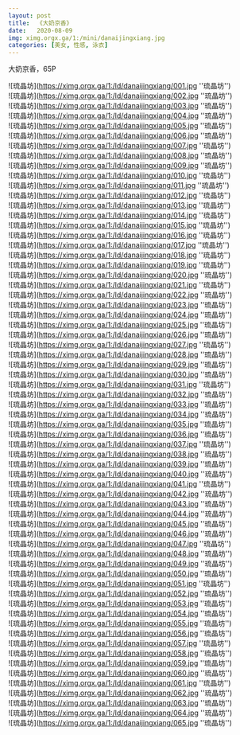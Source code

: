 ```yaml
---
layout: post
title:  《大奶京香》
date:   2020-08-09
img: ximg.orgx.ga/1:/mini/danaijingxiang.jpg
categories: [美女, 性感, 泳衣]
---
```


大奶京香，65P

![琉晶坊](https://ximg.orgx.ga/1:/ld/danaijingxiang/001.jpg ''琉晶坊'') <br>
![琉晶坊](https://ximg.orgx.ga/1:/ld/danaijingxiang/002.jpg ''琉晶坊'') <br>
![琉晶坊](https://ximg.orgx.ga/1:/ld/danaijingxiang/003.jpg ''琉晶坊'') <br>
![琉晶坊](https://ximg.orgx.ga/1:/ld/danaijingxiang/004.jpg ''琉晶坊'') <br>
![琉晶坊](https://ximg.orgx.ga/1:/ld/danaijingxiang/005.jpg ''琉晶坊'') <br>
![琉晶坊](https://ximg.orgx.ga/1:/ld/danaijingxiang/006.jpg ''琉晶坊'') <br>
![琉晶坊](https://ximg.orgx.ga/1:/ld/danaijingxiang/007.jpg ''琉晶坊'') <br>
![琉晶坊](https://ximg.orgx.ga/1:/ld/danaijingxiang/008.jpg ''琉晶坊'') <br>
![琉晶坊](https://ximg.orgx.ga/1:/ld/danaijingxiang/009.jpg ''琉晶坊'') <br>
![琉晶坊](https://ximg.orgx.ga/1:/ld/danaijingxiang/010.jpg ''琉晶坊'') <br>
![琉晶坊](https://ximg.orgx.ga/1:/ld/danaijingxiang/011.jpg ''琉晶坊'') <br>
![琉晶坊](https://ximg.orgx.ga/1:/ld/danaijingxiang/012.jpg ''琉晶坊'') <br>
![琉晶坊](https://ximg.orgx.ga/1:/ld/danaijingxiang/013.jpg ''琉晶坊'') <br>
![琉晶坊](https://ximg.orgx.ga/1:/ld/danaijingxiang/014.jpg ''琉晶坊'') <br>
![琉晶坊](https://ximg.orgx.ga/1:/ld/danaijingxiang/015.jpg ''琉晶坊'') <br>
![琉晶坊](https://ximg.orgx.ga/1:/ld/danaijingxiang/016.jpg ''琉晶坊'') <br>
![琉晶坊](https://ximg.orgx.ga/1:/ld/danaijingxiang/017.jpg ''琉晶坊'') <br>
![琉晶坊](https://ximg.orgx.ga/1:/ld/danaijingxiang/018.jpg ''琉晶坊'') <br>
![琉晶坊](https://ximg.orgx.ga/1:/ld/danaijingxiang/019.jpg ''琉晶坊'') <br>
![琉晶坊](https://ximg.orgx.ga/1:/ld/danaijingxiang/020.jpg ''琉晶坊'') <br>
![琉晶坊](https://ximg.orgx.ga/1:/ld/danaijingxiang/021.jpg ''琉晶坊'') <br>
![琉晶坊](https://ximg.orgx.ga/1:/ld/danaijingxiang/022.jpg ''琉晶坊'') <br>
![琉晶坊](https://ximg.orgx.ga/1:/ld/danaijingxiang/023.jpg ''琉晶坊'') <br>
![琉晶坊](https://ximg.orgx.ga/1:/ld/danaijingxiang/024.jpg ''琉晶坊'') <br>
![琉晶坊](https://ximg.orgx.ga/1:/ld/danaijingxiang/025.jpg ''琉晶坊'') <br>
![琉晶坊](https://ximg.orgx.ga/1:/ld/danaijingxiang/026.jpg ''琉晶坊'') <br>
![琉晶坊](https://ximg.orgx.ga/1:/ld/danaijingxiang/027.jpg ''琉晶坊'') <br>
![琉晶坊](https://ximg.orgx.ga/1:/ld/danaijingxiang/028.jpg ''琉晶坊'') <br>
![琉晶坊](https://ximg.orgx.ga/1:/ld/danaijingxiang/029.jpg ''琉晶坊'') <br>
![琉晶坊](https://ximg.orgx.ga/1:/ld/danaijingxiang/030.jpg ''琉晶坊'') <br>
![琉晶坊](https://ximg.orgx.ga/1:/ld/danaijingxiang/031.jpg ''琉晶坊'') <br>
![琉晶坊](https://ximg.orgx.ga/1:/ld/danaijingxiang/032.jpg ''琉晶坊'') <br>
![琉晶坊](https://ximg.orgx.ga/1:/ld/danaijingxiang/033.jpg ''琉晶坊'') <br>
![琉晶坊](https://ximg.orgx.ga/1:/ld/danaijingxiang/034.jpg ''琉晶坊'') <br>
![琉晶坊](https://ximg.orgx.ga/1:/ld/danaijingxiang/035.jpg ''琉晶坊'') <br>
![琉晶坊](https://ximg.orgx.ga/1:/ld/danaijingxiang/036.jpg ''琉晶坊'') <br>
![琉晶坊](https://ximg.orgx.ga/1:/ld/danaijingxiang/037.jpg ''琉晶坊'') <br>
![琉晶坊](https://ximg.orgx.ga/1:/ld/danaijingxiang/038.jpg ''琉晶坊'') <br>
![琉晶坊](https://ximg.orgx.ga/1:/ld/danaijingxiang/039.jpg ''琉晶坊'') <br>
![琉晶坊](https://ximg.orgx.ga/1:/ld/danaijingxiang/040.jpg ''琉晶坊'') <br>
![琉晶坊](https://ximg.orgx.ga/1:/ld/danaijingxiang/041.jpg ''琉晶坊'') <br>
![琉晶坊](https://ximg.orgx.ga/1:/ld/danaijingxiang/042.jpg ''琉晶坊'') <br>
![琉晶坊](https://ximg.orgx.ga/1:/ld/danaijingxiang/043.jpg ''琉晶坊'') <br>
![琉晶坊](https://ximg.orgx.ga/1:/ld/danaijingxiang/044.jpg ''琉晶坊'') <br>
![琉晶坊](https://ximg.orgx.ga/1:/ld/danaijingxiang/045.jpg ''琉晶坊'') <br>
![琉晶坊](https://ximg.orgx.ga/1:/ld/danaijingxiang/046.jpg ''琉晶坊'') <br>
![琉晶坊](https://ximg.orgx.ga/1:/ld/danaijingxiang/047.jpg ''琉晶坊'') <br>
![琉晶坊](https://ximg.orgx.ga/1:/ld/danaijingxiang/048.jpg ''琉晶坊'') <br>
![琉晶坊](https://ximg.orgx.ga/1:/ld/danaijingxiang/049.jpg ''琉晶坊'') <br>
![琉晶坊](https://ximg.orgx.ga/1:/ld/danaijingxiang/050.jpg ''琉晶坊'') <br>
![琉晶坊](https://ximg.orgx.ga/1:/ld/danaijingxiang/051.jpg ''琉晶坊'') <br>
![琉晶坊](https://ximg.orgx.ga/1:/ld/danaijingxiang/052.jpg ''琉晶坊'') <br>
![琉晶坊](https://ximg.orgx.ga/1:/ld/danaijingxiang/053.jpg ''琉晶坊'') <br>
![琉晶坊](https://ximg.orgx.ga/1:/ld/danaijingxiang/054.jpg ''琉晶坊'') <br>
![琉晶坊](https://ximg.orgx.ga/1:/ld/danaijingxiang/055.jpg ''琉晶坊'') <br>
![琉晶坊](https://ximg.orgx.ga/1:/ld/danaijingxiang/056.jpg ''琉晶坊'') <br>
![琉晶坊](https://ximg.orgx.ga/1:/ld/danaijingxiang/057.jpg ''琉晶坊'') <br>
![琉晶坊](https://ximg.orgx.ga/1:/ld/danaijingxiang/058.jpg ''琉晶坊'') <br>
![琉晶坊](https://ximg.orgx.ga/1:/ld/danaijingxiang/059.jpg ''琉晶坊'') <br>
![琉晶坊](https://ximg.orgx.ga/1:/ld/danaijingxiang/060.jpg ''琉晶坊'') <br>
![琉晶坊](https://ximg.orgx.ga/1:/ld/danaijingxiang/061.jpg ''琉晶坊'') <br>
![琉晶坊](https://ximg.orgx.ga/1:/ld/danaijingxiang/062.jpg ''琉晶坊'') <br>
![琉晶坊](https://ximg.orgx.ga/1:/ld/danaijingxiang/063.jpg ''琉晶坊'') <br>
![琉晶坊](https://ximg.orgx.ga/1:/ld/danaijingxiang/064.jpg ''琉晶坊'') <br>
![琉晶坊](https://ximg.orgx.ga/1:/ld/danaijingxiang/065.jpg ''琉晶坊'') <br>
